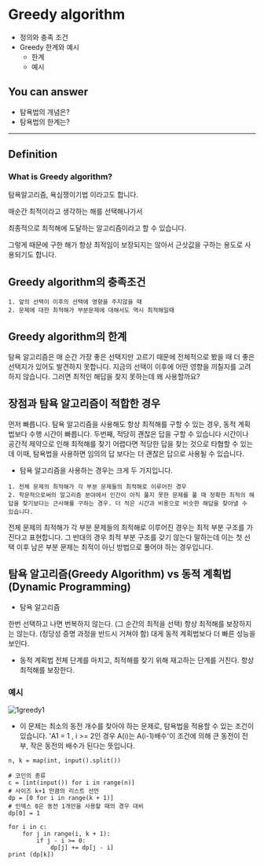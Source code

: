 # Greedy algorithm
- 정의와 충족 조건
- Greedy 한계와 예시
  - 한계
  - 예시

## You can answer
- 탐욕법의 개념은?
- 탐욕법의 한계는?
---

## Definition
### What is Greedy algorithm?
탐욕알고리즘, 욕심쟁이기법 이라고도 합니다.

매순간 최적이라고 생각하는 해를 선택해나가서

최종적으로 최적해에 도달하는 알고리즘이라고 할 수 있습니다.


그렇게 때문에 구한 해가 항상 최적임이 보장되지는 않아서 근삿값을 구하는 용도로 사용되기도 합니다.

## Greedy algorithm의 충족조건
```
1. 앞의 선택이 이후의 선택에 영향을 주지않을 때
2. 문제에 대한 최적해가 부분문제에 대해서도 역시 최적해일때
```

## Greedy algorithm의 한계
탐욕 알고리즘은 매 순간 가장 좋은 선택지만 고르기 때문에 전체적으로 봤을 때 더 좋은 선택지가 있어도 발견하지 못합니다. 지금의 선택이 이후에 어떤 영향을 끼칠지를 고려하지 않습니다.
그러면 최적인 해답을 찾지 못하는데 왜 사용할까요?

## 장점과 탐욕 알고리즘이 적합한 경우
먼저 빠릅니다. 탐욕 알고리즘을 사용해도 항상 최적해를 구할 수 있는 경우, 동적 계획법보다 수행 시간이 빠릅니다.
두번째, 적당히 괜찮은 답을 구할 수 있습니다 시간이나 공간적 제약으로 인해 최적해를 찾기 어렵다면 적당한 답을 찾는 것으로 타협할 수 있는데 이때, 탐욕법을 사용하면 임의의 답 보다는 더 괜찮은 답으로 사용될 수 있습니다.

- 탐욕 알고리즘을 사용하는 경우는 크게 두 가지입니다.

```
1. 전체 문제의 최적해가 각 부분 문제들의 최적해로 이루어진 경우
2. 학문적으로써의 알고리즘 분야에서 인간이 아직 풀지 못한 문제를 풀 때 정확한 최적의 해답을 찾기보다는 근사해를 구하는 경우. 더 적은 시간과 비용으로 비슷한 해답을 찾아낼 수 있습니다.
```

전체 문제의 최적해가 각 부분 문제들의 최적해로 이루어진 경우는 최적 부분 구조를 가진다고 표현합니다. 그 반대의 경우 최적 부분 구조를 갖기 않는다 말하는데 이는 첫 선택 이후 남은 부분 문제는 최적이 아닌 방법으로 풀어야 하는 경우입니다.

## 탐욕 알고리즘(Greedy Algorithm) vs 동적 계획법(Dynamic Programming)


- 탐욕 알고리즘

한번 선택하고 나면 번복하지 않는다. (그 순간의 최적을 선택)
항상 최적해를 보장하지는 않는다. (정당성 증명 과정을 반드시 거쳐야 함)
대게 동적 계획법보다 더 빠른 성능을 보인다.

- 동적 계획법
전체 단계를 마치고, 최적해를 찾기 위해 재고하는 단계를 거친다.
항상 최적해를 보장한다.



### 예시
![1greedy1](https://user-images.githubusercontent.com/22022393/117656588-7ee3b480-b1d3-11eb-9ed1-10ea53eca229.png)



- 이 문제는 최소의 동전 개수를 찾아야 하는 문제로, 탐욕법을 적용할 수 있는 조건이 있습니다. 'A1 = 1 , i >= 2인 경우 A(i)는 A(i-1)배수'이 조건에 의해 큰 동전이 전부, 작은 동전의 배수가 된다는 뜻입니다.

```{.python}
n, k = map(int, input().split())

# 코인의 종류
c = [int(input()) for i in range(n)]
# 사이즈 k+1 만큼의 리스트 선언
dp = [0 for i in range(k + 1)]
# 인덱스 0은 동전 1개만을 사용할 때의 경우 대비
dp[0] = 1

for i in c:
    for j in range(i, k + 1):
        if j - i >= 0:
            dp[j] += dp[j - i]
print (dp[k])

```
